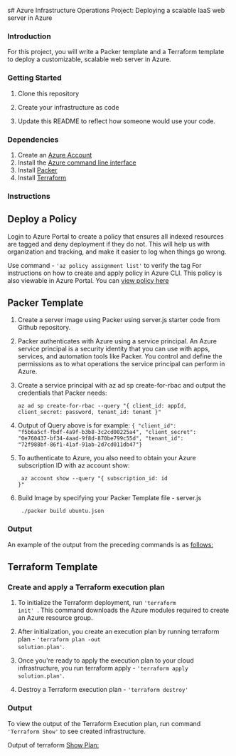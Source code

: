 s# Azure Infrastructure Operations Project: Deploying a scalable IaaS web server in Azure

### Introduction
For this project, you will write a Packer template and a Terraform template to deploy a customizable, scalable web server in Azure.

### Getting Started
1. Clone this repository

2. Create your infrastructure as code

3. Update this README to reflect how someone would use your code.

### Dependencies
1. Create an [Azure Account](https://portal.azure.com) 
2. Install the [Azure command line interface](https://docs.microsoft.com/en-us/cli/azure/install-azure-cli?view=azure-cli-latest)
3. Install [Packer](https://www.packer.io/downloads)
4. Install [Terraform](https://www.terraform.io/downloads.html)

### Instructions
## Deploy a Policy
Login to Azure Portal to create a policy that ensures all indexed resources are tagged and deny deployment if they do not. This will help us with organization and tracking, and make it easier to log when things go wrong.

Use command - <code>'az policy assignment list'</code> to verify the tag For instructions on how to create and apply policy in Azure CLI.  This policy is also viewable in Azure Portal. You can [view policy here](https://github.com/kojof/udacity-azure-devops-web-server-deploy/blob/develop/Azure%20Tagging%20Policy.png)

## Packer Template
1. Create a server image using Packer using server.js starter code from Github repository. 

2. Packer authenticates with Azure using a service principal. An Azure service principal is a security identity that you can use with apps, services, and automation tools like Packer. You control and define the permissions as to what operations the service principal can perform in Azure.

3. Create a service principal with az ad sp create-for-rbac and output the credentials that Packer needs:

    <code>az ad sp create-for-rbac --query "{ client_id: appId, client_secret: password, tenant_id: tenant }"</code>

4. Output of Query above is for example:
    <code>{
        "client_id": "f5b6a5cf-fbdf-4a9f-b3b8-3c2cd00225a4",
        "client_secret": "0e760437-bf34-4aad-9f8d-870be799c55d",
        "tenant_id": "72f988bf-86f1-41af-91ab-2d7cd011db47"} 
    </code>

5. To authenticate to Azure, you also need to obtain your Azure subscription ID with az account show:

    <code> az account show --query "{ subscription_id: id }"</code>

6. Build Image by specifying your Packer Template file - server.js

   <code> ./packer build ubuntu.json</code>


### Output
An example of the output from the preceding commands is as [follows:](https://github.com/kojof/udacity-azure-devops-web-server-deploy/blob/develop/Packer%20Template%20Output.png)



## Terraform Template
### Create and apply a Terraform execution plan

1. To initialize the Terraform deployment, run  <code>'terraform init' </code>. This command downloads the Azure modules required to create an Azure resource group.

2. After initialization, you create an execution plan by running terraform plan -  <code>'terraform plan -out solution.plan'</code>.

3. Once you're ready to apply the execution plan to your cloud infrastructure, you run terraform apply -  <code>'terraform apply solution.plan'</code>. 

4. Destroy a Terraform execution plan -  <code>'terraform destroy' </code>

### Output
To view the output of the Terraform Execution plan, run command  <code>'Terraform Show'</code> to see created infrastructure.

Output of terraform [Show Plan:](https://github.com/kojof/udacity-azure-devops-web-server-deploy/blob/develop/Terraform%20Show%20Plan%20Output.png)

